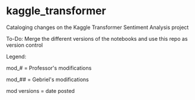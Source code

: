 # kaggle_transformer
Cataloging changes on the Kaggle Transformer Sentiment Analysis project

To-Do: Merge the different versions of the notebooks and use this repo 
       as version control

Legend:

mod_# = Professor's modifications

mod_## = Gebriel's modifications

mod versions = date posted
